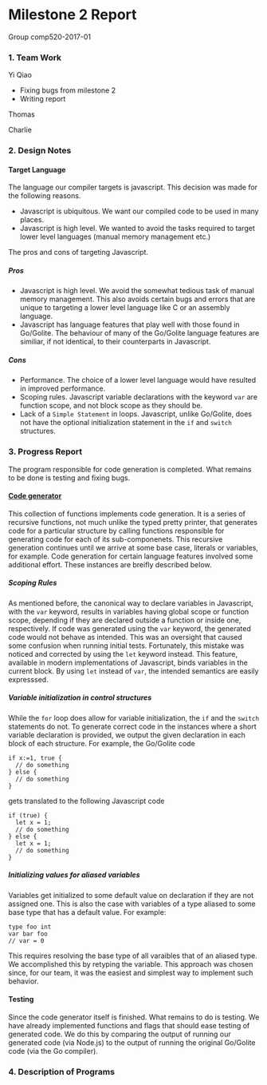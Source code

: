 # Milestone 2 Report
Group comp520-2017-01

### 1. Team Work
Yi Qiao
* Fixing bugs from milestone 2
* Writing report

Thomas

Charlie

### 2. Design Notes

#### Target Language  

The language our compiler targets is javascript. This decision was made for the following reasons.
* Javascript is ubiquitous. We want our compiled code to be used in many places.
* Javascript is high level. We wanted to avoid the tasks required to target lower level languages (manual memory management etc.)

The pros and cons of targeting Javascript.

##### Pros
* Javascript is high level. We avoid the somewhat tedious task of manual memory management. This also avoids certain bugs and errors that are unique to targeting a lower level language like C or an assembly language.
* Javascript has language features that play well with those found in Go/Golite. The behaviour of many of the Go/Golite language features are similiar, if not identical, to their counterparts in Javascript.


##### Cons
* Performance. The choice of a lower level language would have resulted in improved performance.
* Scoping rules. Javascript variable declarations with the keyword ```var``` are function scope, and not block scope as they should be.
* Lack of a ```Simple Statement``` in loops. Javascript, unlike Go/Golite, does not have the optional initialization statement in the ```if``` and ```switch``` structures.

### 3. Progress Report
The program responsible for code generation is completed. What remains to be done is testing and fixing bugs.

#### [Code generator](https://github.com/Sable/comp520-2017-01/blob/master/src/Pretty/CodeGenerator.hs)
This collection of functions implements code generation. It is a series of recursive functions, not much unlike the typed pretty printer, that generates code for a particular structure by calling functions responsible for generating code for each of its sub-componenets. This recursive generation continues until we arrive at some base case, literals or variables, for example. Code generation for certain language features involved some additional effort. These instances are breifly described below.

##### Scoping Rules
As mentioned before, the canonical way to declare variables in Javascript, with the ```var``` keyword, results in variables having global scope or function scope, depending if they are declared outside a function or inside one, respectively. If code was generated using the ```var``` keyword, the generated code would not behave as intended. This was an oversight that caused some confusion when running initial tests. Fortunately, this mistake was noticed and corrected by using the ```let``` keyword instead. This feature, available in modern implementations of Javascript, binds variables in the current block. By using ```let``` instead of ```var```, the intended semantics are easily expresssed.

##### Variable initialization in control structures
While the ```for``` loop does allow for variable initialization, the ```if``` and the ```switch``` statements do not. To generate correct code in the instances where a short variable declaration is provided, we output the given declaration in each block of each structure. For example, the Go/Golite code
```
if x:=1, true {
  // do something
} else {
  // do something
}
```
gets translated to the following Javascript code
```
if (true) {
  let x = 1;
  // do something
} else {
  let x = 1;
  // do something
}
```
##### Initializing values for aliased variables
Variables get initialized to some default value on declaration if they are not assigned one. This is also the case with variables of a type aliased to some base type that has a default value. For example: 
```
type foo int
var bar foo
// var = 0
```
This requires resolving the base type of all varaibles that of an aliased type. We accomplished this by retyping the variable. This approach was chosen since, for our team, it was the easiest and simplest way to implement such behavior.

#### Testing
Since the code generator itself is finished. What remains to do is testing. We have already implemented functions and flags that should ease testing of generated code. We do this by comparing the output of running our generated code (via Node.js) to the output of running the original Go/Golite code (via the Go compiler). 
### 4. Description of Programs
